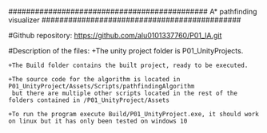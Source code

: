 
#############################################
	A* pathfinding visualizer
#############################################

#Github repository: https://github.com/alu0101337760/P01_IA.git

#Description of the files:
	+The unity project folder is P01_UnityProjects.

	+The Build folder contains the built project, ready to be executed.

	+The source code for the algorithm is located in P01_UnityProject/Assets/Scripts/pathfindingAlgorithm
	 but there are multiple other scripts located in the rest of the folders contained in /P01_UnityProject/Assets

	+To run the program execute Build/P01_UnityProject.exe, it should work on linux but it has only been tested on windows 10

